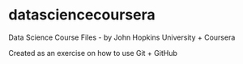 # datasciencecoursera
Data Science Course Files - by John Hopkins University + Coursera

Created as an exercise on how to use Git + GitHub
